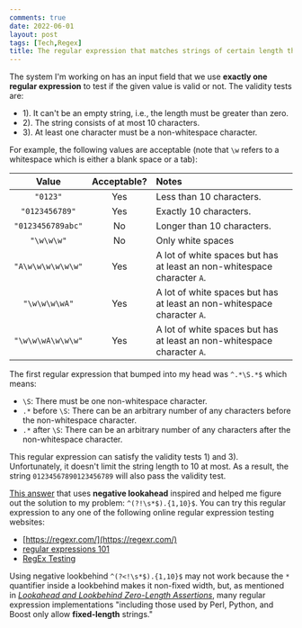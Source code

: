 ```yaml
---
comments: true
date: 2022-06-01
layout: post
tags: [Tech,Regex]
title: The regular expression that matches strings of certain length that consist of at least one non-whitespace character
---
```


The system I'm working on has an input field that we use **exactly one regular expression** to test if the given value is valid or not. The validity tests are:
- 1). It can't be an empty string, i.e., the length must be greater than zero.
- 2). The string consists of at most 10 characters.
- 3). At least one character must be a non-whitespace character.

For example, the following values are acceptable (note that `\w` refers to a whitespace which is either a blank space or a tab):

| Value | Acceptable? | Notes |
|:-----:|:-----------:|:------|
| `"0123"` | Yes | Less than 10 characters. |
| `"0123456789"` | Yes | Exactly 10 characters. |
| `"0123456789abc"` | No | Longer than 10 characters. |
| `"\w\w\w"` | No | Only white spaces |
| `"A\w\w\w\w\w\w"` | Yes | A lot of white spaces but has at least an non-whitespace character `A`. |
| `"\w\w\w\wA"` | Yes | A lot of white spaces but has at least an non-whitespace character `A`. |
| `"\w\w\wA\w\w\w"` | Yes | A lot of white spaces but has at least an non-whitespace character `A`. |

The first regular expression that bumped into my head was `^.*\S.*$` which means:
- `\S`: There must be one non-whitespace character.
- `.*` before `\S`: There can be an arbitrary number of any characters before the non-whitespace character.
- `.*` after `\S`: There can be an arbitrary number of any characters after the non-whitespace character.

This regular expression can satisfy the validity tests 1) and 3). Unfortunately, it doesn't limit the string length to 10 at most. As a result, the string `01234567890123456789` will also pass the validity test.

[This answer](https://stackoverflow.com/a/3085553/630364) that uses **negative lookahead** inspired and helped me figure out the solution to my problem: `^(?!\s*$).{1,10}$`. You can try this regular expression to any one of the following online regular expression testing websites:
- [https://regexr.com/](https://regexr.com/)
- [regular expressions 101](https://regex101.com/)
- [RegEx Testing](https://www.regextester.com/)

Using negative lookbehind `^(?<!\s*$).{1,10}$` may not work because the `*` quantifier inside a lookbehind makes it non-fixed width, but, as mentioned in [_Lookahead and Lookbehind Zero-Length Assertions_](https://www.regular-expressions.info/lookaround.html), many regular expression implementations "including those used by Perl, Python, and Boost only allow **fixed-length** strings."
